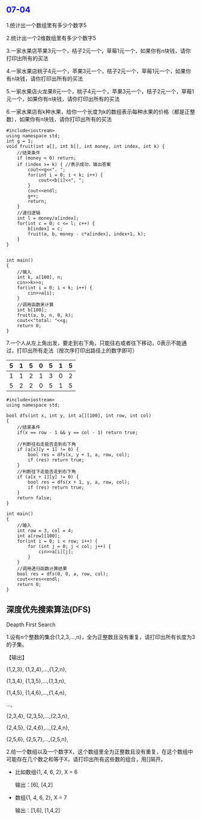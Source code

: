 <h2 style="color:blue">07-04</h2>

1.统计出一个数组里有多少个数字5

2.统计出一个2维数组里有多少个数字5

3.一家水果店苹果3元一个，桔子2元一个，草莓1元一个，如果你有n块钱，请你打印出所有的买法

4.一家水果店桃子4元一个，苹果3元一个，桔子2元一个，草莓1元一个，如果你有n块钱，请你打印出所有的买法

5.一家水果店火龙果8元一个，桃子4元一个，苹果3元一个，桔子2元一个，草莓1元一个，如果你有n块钱，请你打印出所有的买法

6.一家水果店有k种水果，给你一个长度为k的数组表示每种水果的价格（都是正整数），如果你有n块钱，请你打印出所有的买法

```
#include<iostream>
using namespace std;
int g = 1;
void fruit(int a[], int b[], int money, int index, int k) {
	//结束条件
	if (money < 0) return;
	if (index >= k) { //表示成功，输出答案 
		cout<<g<<". ";
		for(int i = 0; i < k; i++) {
			cout<<b[i]<<", ";
		}
		cout<<endl;
		g++;
		return;
	}
	//递归逻辑
	int l = money/a[index];
	for(int c = 0; c <= l; c++) {
		b[index] = c;
		fruit(a, b, money - c*a[index], index+1, k);
	}
}


int main()
{
	//输入
	int k, a[100], n;
	cin>>k>>n;
	for(int i = 0; i < k; i++) {
		cin>>a[i];
	}
	//调用函数来计算 
	int b[100];
	fruit(a, b, n, 0, k);
	cout<<"total: "<<g;
	return 0;
} 
```

7.一个人从左上角出发，要走到右下角，只能往右或者往下移动，0表示不能通过，打印出所有走法（按次序打印出路径上的数字即可）

| 5 | 1 | 5 | 0 | 5 | 1 | 5 |
| :---- | :----: | :---- | :----: | :---- | :----: | :---- |
| 1 | 1 | 2 | 1 | 3 | 0 | 2 |
| 5 | 2 | 2 | 0 | 5 | 1 | 5 |

```
#include<iostream>
using namespace std;

bool dfs(int x, int y, int a[][100], int row, int col)
{
	//结束条件
	if(x == row - 1 && y == col - 1) return true;
	
	//判断往右走能否走到右下角 
	if (a[x][y + 1] != 0) {
		bool res = dfs(x, y + 1, a, row, col);
		if (res) return true;
	}
	//判断往下走能否走到右下角
	if (a[x + 1][y] != 0) {
		bool res = dfs(x + 1, y, a, row, col);
		if (res) return true;
	}
	return false;
}

int main()
{
	//输入
	int row = 3, col = 4;
	int a[row][100]; 
	for(int i = 0; i < row; i++) {
		for (int j = 0; j < col; j++) {
			cin>>a[i][j];
		}
	}
    //调用递归函数计算结果
	bool res = dfs(0, 0, a, row, col);
	cout<<res<<endl;
	return 0;
} 
```

## 深度优先搜索算法(DFS)

Deapth First Search

1.设有n个整数的集合{1,2,3,...,n}，全为正整数且没有重复，请打印出所有长度为3的子集。

【输出】

{1,2,3}, {1,2,4},...,{1,2,n},

{1,3,4}, {1,3,5},...,{1,3,n},

{1,4,5}, {1,4,6},...,{1,4,n},

...,

{2,3,4}, {2,3,5},...,{2,3,n},

{2,4,5}, {2,4,6},...,{2,4,n},

{2,5,6}, {2,5,7},...,{2,5,n},



2.给一个数组以及一个数字X，这个数组里全为正整数且没有重复，在这个数组中可能存在几个数之和等于X，请打印出所有这些数的组合，用[]隔开。

- 比如数组{1, 4, 6, 2}, X = 6

    输出：[6], [4,2]
- 数组{1, 4, 6, 2}, X = 7

    输出：[1,6], [1,4,2]